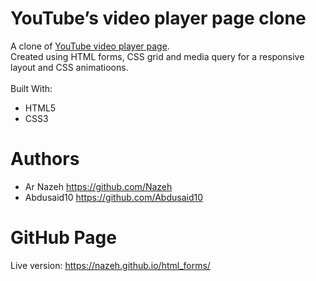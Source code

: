 # YouTube’s video player page clone

A clone of [YouTube video player page](https://accounts.intuit.com/signup.html?offering_id=Intuit.ifs.mint&namespace_id=50000026&redirect_url=https%3A%2F%2Fmint.intuit.com%2Foverview.event%3Futm_medium%3Ddirect%26cta%3Dhero_sign_up_free_ProspectWeb%26adobe_mc%3DMCMID%253D43048447196859550582155961906395090222%257CMCAID%253D2E7C7ADB053114C8-6000010B400031AA%257CMCORGID%253D969430F0543F253D0A4C98C6%252540AdobeOrg%257CTS%253D1559923082%26ivid%3D29883358-a2cc-425e-bcd1-00c5c080dcc6).<br>
Created using HTML forms, CSS grid and media query for a responsive layout and CSS animatioons.
<br><br>
Built With:
* HTML5
* CSS3

# Authors
* Ar Nazeh https://github.com/Nazeh
* Abdusaid10 https://github.com/Abdusaid10

# GitHub Page
Live version: https://nazeh.github.io/html_forms/